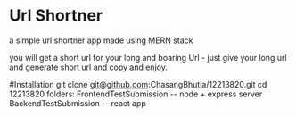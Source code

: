 # Url Shortner

a simple url shortner app made using MERN stack

you will get a short url for your long and boaring Url - just give your long url and generate short url and copy and enjoy.

#Installation
git clone git@github.com:ChasangBhutia/12213820.git
cd 12213820
folders:
FrontendTestSubmission -- node + express server
BackendTestSubmission -- react app
